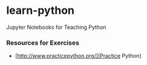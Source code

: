 # learn-python
Jupyter Notebooks for Teaching Python

### Resources for Exercises

* [http://www.practicepython.org/](Practice Python)
